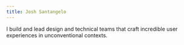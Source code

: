 ```yaml
---
title: Josh Santangelo
---
```


I build and lead design and technical teams that craft incredible user experiences in unconventional contexts.
